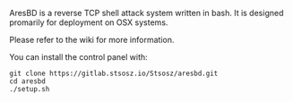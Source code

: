 AresBD is a reverse TCP shell attack system written in bash. 
It is designed promarily for deployment on OSX systems.

Please refer to the wiki for more information. 

You can install the control panel with: 
```
git clone https://gitlab.stsosz.io/Stsosz/aresbd.git
cd aresbd
./setup.sh
```
